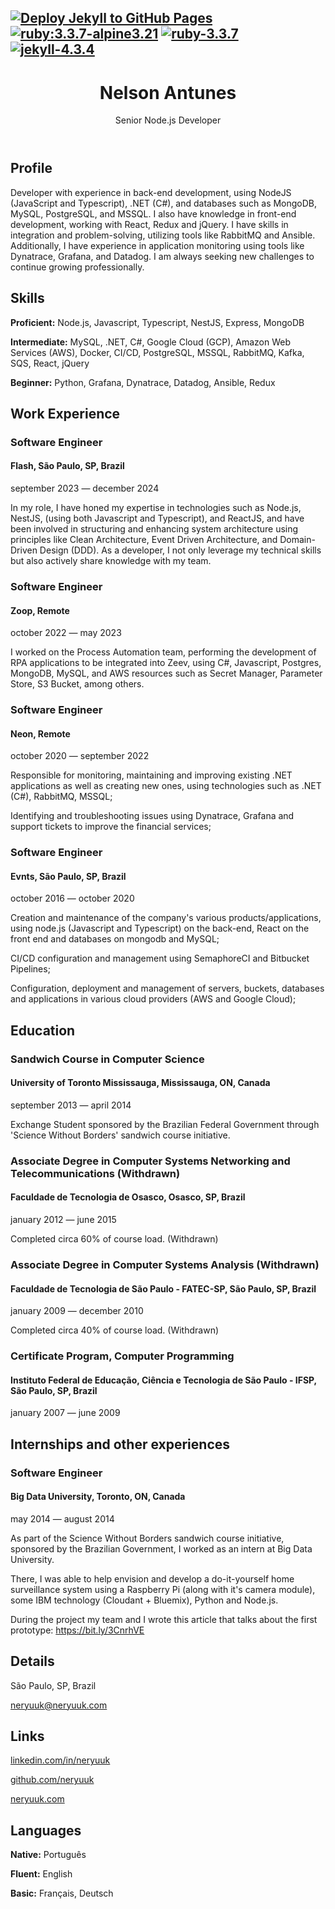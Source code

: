 [![Deploy Jekyll to GitHub Pages](https://github.com/neryuuk/neryuuk.github.io/actions/workflows/build-deploy-github-pages.yml/badge.svg)](https://github.com/neryuuk/neryuuk.github.io/actions/workflows/build-deploy-github-pages.yml)
[![ruby:3.3.7-alpine3.21](https://img.shields.io/badge/docker/ruby-3.3.7--alpine3.21-purple?logo=docker&logoColor=FFFFFF&labelColor=333A41)](https://hub.docker.com/_/ruby/tags?name=3.3.7-alpine3.21)
[![ruby-3.3.7](https://img.shields.io/badge/ruby-3.3.7-purple?logo=ruby&logoColor=FFFFFF&labelColor=333A41)](https://www.ruby-lang.org/en/news/2025/01/15/ruby-3-3-7-released)
[![jekyll-4.3.4](https://img.shields.io/badge/jekyll-4.3.4-purple?logo=rubygems&logoColor=FFFFFF&labelColor=333A41)](https://rubygems.org/gems/jekyll/versions/4.3.4)
---

<header>
  <div>
    <h1>Nelson Antunes</h1>
    <p>Senior Node.js Developer</p>
  </div>
</header>
<section>
  <h2>Profile</h2>
  <p>Developer with experience in back-end development, using NodeJS (JavaScript and Typescript), .NET (C#), and databases such as MongoDB, MySQL, PostgreSQL, and MSSQL. I also have knowledge in front-end development, working with React, Redux and jQuery. I have skills in integration and problem-solving, utilizing tools like RabbitMQ and Ansible. Additionally, I have experience in application monitoring using tools like Dynatrace, Grafana, and Datadog. I am always seeking new challenges to continue growing professionally.</p>
</section>
<section>
  <h2>Skills</h2>
  <p><strong>Proficient:</strong> Node.js, Javascript, Typescript, NestJS, Express, MongoDB</p>
  <p><strong>Intermediate:</strong> MySQL, .NET, C#, Google Cloud (GCP), Amazon Web Services (AWS), Docker, CI/CD, PostgreSQL, MSSQL, RabbitMQ, Kafka, SQS, React, jQuery</p>
  <p><strong>Beginner:</strong> Python, Grafana, Dynatrace, Datadog, Ansible, Redux</p>
</section>
<section>
  <h2>Work Experience</h2>
  <h3>Software Engineer</h3>
  <h4>Flash, São Paulo, SP, Brazil</h4>
  <p>september 2023 — december 2024</p>
  <p>In my role, I have honed my expertise in technologies such as Node.js, NestJS, (using both Javascript and Typescript), and ReactJS, and have been involved in structuring and enhancing system architecture using principles like Clean Architecture, Event Driven Architecture, and Domain-Driven Design (DDD). As a developer, I not only leverage my technical skills but also actively share knowledge with my team.</p>
  <h3>Software Engineer</h3>
  <h4>Zoop, Remote</h4>
  <p>october 2022 — may 2023</p>
  <p>I worked on the Process Automation team, performing the development of RPA applications to be integrated into Zeev, using C#, Javascript, Postgres, MongoDB, MySQL, and AWS resources such as Secret Manager, Parameter Store, S3 Bucket, among others.</p>
  <h3>Software Engineer</h3>
  <h4>Neon, Remote</h4>
  <p>october 2020 — september 2022</p>
  <p>Responsible for monitoring, maintaining and improving existing .NET applications as well as creating new ones, using technologies such as .NET (C#), RabbitMQ, MSSQL;</p>
  <p>Identifying and troubleshooting issues using Dynatrace, Grafana and support tickets to improve the financial services;</p>
  <h3>Software Engineer</h3>
  <h4>Evnts, São Paulo, SP, Brazil</h4>
  <p>october 2016 — october 2020</p>
  <p>Creation and maintenance of the company's various products/applications, using node.js (Javascript and Typescript) on the back-end, React on the front end and databases on mongodb and MySQL;</p>
  <p>CI/CD configuration and management using SemaphoreCI and Bitbucket Pipelines;</p>
  <p>Configuration, deployment and management of servers, buckets, databases and applications in various cloud providers (AWS and Google Cloud);</p>
</section>
<section>
  <h2>Education</h2>
  <h3>Sandwich Course in Computer Science</h3>
  <h4>University of Toronto Mississauga, Mississauga, ON, Canada</h4>
  <p>september 2013 — april 2014</p>
  <p>Exchange Student sponsored by the Brazilian Federal Government through 'Science Without Borders' sandwich course initiative.</p>
  <h3>Associate Degree in Computer Systems Networking and Telecommunications (Withdrawn)</h3>
  <h4>Faculdade de Tecnologia de Osasco, Osasco, SP, Brazil</h4>
  <p>january 2012 — june 2015</p>
  <p>Completed circa 60% of course load. (Withdrawn)</p>
  <h3>Associate Degree in Computer Systems Analysis (Withdrawn)</h3>
  <h4>Faculdade de Tecnologia de São Paulo - FATEC-SP, São Paulo, SP, Brazil</h4>
  <p>january 2009 — december 2010</p>
  <p>Completed circa 40% of course load. (Withdrawn)</p>
  <h3>Certificate Program, Computer Programming</h3>
  <h4>Instituto Federal de Educação, Ciência e Tecnologia de São Paulo - IFSP, São Paulo, SP, Brazil</h4>
  <p>january 2007 — june 2009</p>
</section>
<section>
  <h2>Internships and other experiences</h2>
  <h3>Software Engineer</h3>
  <h4>Big Data University, Toronto, ON, Canada</h4>
  <p>may 2014 — august 2014</p>
  <p>As part of the Science Without Borders sandwich course initiative, sponsored by the Brazilian Government, I worked as an intern at Big Data University.</p>
  <p>There, I was able to help envision and develop a do-it-yourself home surveillance system using a Raspberry Pi (along with it's camera module), some IBM technology (Cloudant + Bluemix), Python and Node.js.</p>
  <p>During the project my team and I wrote this article that talks about the first prototype: <a href='https://bit.ly/3CnrhVE' target='_blank'>https://bit.ly/3CnrhVE</a></p>
</section>
<section>
  <h2>Details</h2>
  <p><span>São Paulo, SP, Brazil</span></p>
  <p><a href="mailto:neryuuk@neryuuk.com" target="_blank">neryuuk@neryuuk.com</a></p>
</section>
<section>
  <h2>Links</h2>
  <p><a href="https://www.linkedin.com/in/neryuuk" target="_blank">linkedin.com/in/neryuuk</a></p>
  <p><a href="https://github.com/neryuuk" target="_blank">github.com/neryuuk</a></p>
  <p><a href="https://neryuuk.com" target="_blank">neryuuk.com</a></p>
</section>
<section>
  <h2>Languages</h2>
  <p><strong>Native:</strong> Português</p>
  <p><strong>Fluent:</strong> English</p><p>
  <strong>Basic:</strong> Français, Deutsch</p>
</section>

